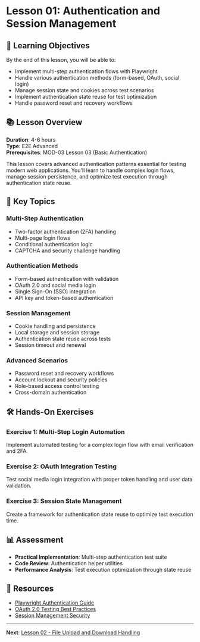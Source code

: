# Lesson 01: Authentication and Session Management

## 🎯 Learning Objectives

By the end of this lesson, you will be able to:
- Implement multi-step authentication flows with Playwright
- Handle various authentication methods (form-based, OAuth, social login)
- Manage session state and cookies across test scenarios
- Implement authentication state reuse for test optimization
- Handle password reset and recovery workflows

## 📚 Lesson Overview

**Duration**: 4-6 hours  
**Type**: E2E Advanced  
**Prerequisites**: MOD-03 Lesson 03 (Basic Authentication)

This lesson covers advanced authentication patterns essential for testing modern web applications. You'll learn to handle complex login flows, manage session persistence, and optimize test execution through authentication state reuse.

## 🔑 Key Topics

### **Multi-Step Authentication**
- Two-factor authentication (2FA) handling
- Multi-page login flows
- Conditional authentication logic
- CAPTCHA and security challenge handling

### **Authentication Methods**
- Form-based authentication with validation
- OAuth 2.0 and social media login
- Single Sign-On (SSO) integration
- API key and token-based authentication

### **Session Management**
- Cookie handling and persistence
- Local storage and session storage
- Authentication state reuse across tests
- Session timeout and renewal

### **Advanced Scenarios**
- Password reset and recovery workflows
- Account lockout and security policies
- Role-based access control testing
- Cross-domain authentication

## 🛠️ Hands-On Exercises

### **Exercise 1**: Multi-Step Login Automation
Implement automated testing for a complex login flow with email verification and 2FA.

### **Exercise 2**: OAuth Integration Testing
Test social media login integration with proper token handling and user data validation.

### **Exercise 3**: Session State Management
Create a framework for authentication state reuse to optimize test execution time.

## 📊 Assessment

- **Practical Implementation**: Multi-step authentication test suite
- **Code Review**: Authentication helper utilities
- **Performance Analysis**: Test execution optimization through state reuse

## 🔗 Resources

- [Playwright Authentication Guide](https://playwright.dev/docs/auth)
- [OAuth 2.0 Testing Best Practices](https://oauth.net/2/)
- [Session Management Security](https://owasp.org/www-project-cheat-sheets/cheatsheets/Session_Management_Cheat_Sheet.html)

---

**Next**: [Lesson 02 - File Upload and Download Handling](../lesson-02-file-upload-and-download-handling/README.md)
